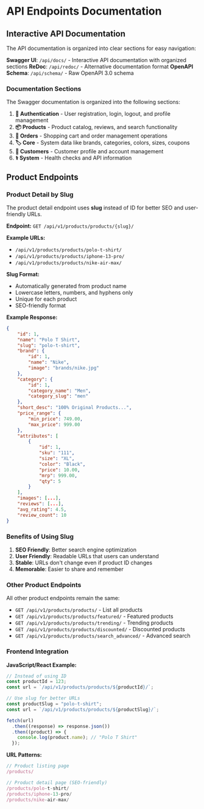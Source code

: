 # API Endpoints Documentation

## Interactive API Documentation

The API documentation is organized into clear sections for easy navigation:

**Swagger UI**: `/api/docs/` - Interactive API documentation with organized sections
**ReDoc**: `/api/redoc/` - Alternative documentation format
**OpenAPI Schema**: `/api/schema/` - Raw OpenAPI 3.0 schema

### Documentation Sections

The Swagger documentation is organized into the following sections:

1. **🔐 Authentication** - User registration, login, logout, and profile management
2. **📦 Products** - Product catalog, reviews, and search functionality
3. **🛒 Orders** - Shopping cart and order management operations
4. **🏷️ Core** - System data like brands, categories, colors, sizes, coupons
5. **👥 Customers** - Customer profile and account management
6. **⚕️ System** - Health checks and API information

## Product Endpoints

### Product Detail by Slug

The product detail endpoint uses **slug** instead of ID for better SEO and user-friendly URLs.

**Endpoint:** `GET /api/v1/products/products/{slug}/`

**Example URLs:**

- `/api/v1/products/products/polo-t-shirt/`
- `/api/v1/products/products/iphone-13-pro/`
- `/api/v1/products/products/nike-air-max/`

**Slug Format:**

- Automatically generated from product name
- Lowercase letters, numbers, and hyphens only
- Unique for each product
- SEO-friendly format

**Example Response:**

```json
{
    "id": 1,
    "name": "Polo T Shirt",
    "slug": "polo-t-shirt",
    "brand": {
        "id": 1,
        "name": "Nike",
        "image": "brands/nike.jpg"
    },
    "category": {
        "id": 1,
        "category_name": "Men",
        "category_slug": "men"
    },
    "short_desc": "100% Original Products...",
    "price_range": {
        "min_price": 749.00,
        "max_price": 999.00
    },
    "attributes": [
        {
            "id": 1,
            "sku": "111",
            "size": "XL",
            "color": "Black",
            "price": 10.00,
            "mrp": 999.00,
            "qty": 5
        }
    ],
    "images": [...],
    "reviews": [...],
    "avg_rating": 4.5,
    "review_count": 10
}
```

### Benefits of Using Slug

1. **SEO Friendly**: Better search engine optimization
2. **User Friendly**: Readable URLs that users can understand
3. **Stable**: URLs don't change even if product ID changes
4. **Memorable**: Easier to share and remember

### Other Product Endpoints

All other product endpoints remain the same:

- `GET /api/v1/products/products/` - List all products
- `GET /api/v1/products/products/featured/` - Featured products
- `GET /api/v1/products/products/trending/` - Trending products
- `GET /api/v1/products/products/discounted/` - Discounted products
- `GET /api/v1/products/products/search_advanced/` - Advanced search

### Frontend Integration

**JavaScript/React Example:**

```javascript
// Instead of using ID
const productId = 123;
const url = `/api/v1/products/products/${productId}/`;

// Use slug for better URLs
const productSlug = "polo-t-shirt";
const url = `/api/v1/products/products/${productSlug}/`;

fetch(url)
  .then((response) => response.json())
  .then((product) => {
    console.log(product.name); // "Polo T Shirt"
  });
```

**URL Patterns:**

```javascript
// Product listing page
/products/

// Product detail page (SEO-friendly)
/products/polo-t-shirt/
/products/iphone-13-pro/
/products/nike-air-max/
```
